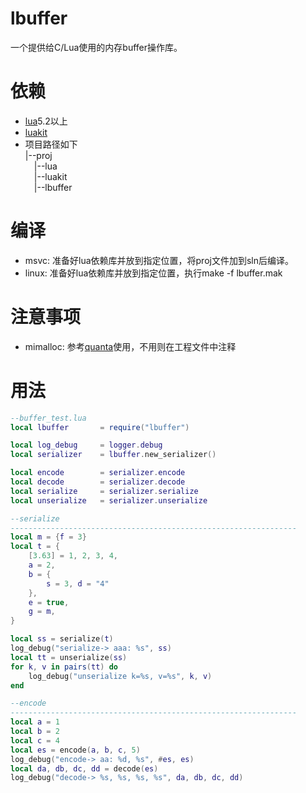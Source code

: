 # lbuffer
一个提供给C/Lua使用的内存buffer操作库。

# 依赖
- [lua](https://github.com/xiyoo0812/lua.git)5.2以上
- [luakit](https://github.com/xiyoo0812/luakit.git)
- 项目路径如下<br>
  |--proj <br>
  &emsp;|--lua <br>
  &emsp;|--luakit <br>
  &emsp;|--lbuffer

# 编译
- msvc: 准备好lua依赖库并放到指定位置，将proj文件加到sln后编译。
- linux: 准备好lua依赖库并放到指定位置，执行make -f lbuffer.mak

# 注意事项
- mimalloc: 参考[quanta](https://github.com/xiyoo0812/quanta.git)使用，不用则在工程文件中注释

# 用法
```lua
--buffer_test.lua
local lbuffer       = require("lbuffer")

local log_debug     = logger.debug
local serializer    = lbuffer.new_serializer()

local encode        = serializer.encode
local decode        = serializer.decode
local serialize     = serializer.serialize
local unserialize   = serializer.unserialize

--serialize
----------------------------------------------------------------
local m = {f = 3}
local t = {
    [3.63] = 1, 2, 3, 4,
    a = 2,
    b = {
        s = 3, d = "4"
    },
    e = true,
    g = m,
}

local ss = serialize(t)
log_debug("serialize-> aaa: %s", ss)
local tt = unserialize(ss)
for k, v in pairs(tt) do
    log_debug("unserialize k=%s, v=%s", k, v)
end

--encode
----------------------------------------------------------------
local a = 1
local b = 2
local c = 4
local es = encode(a, b, c, 5)
log_debug("encode-> aa: %d, %s", #es, es)
local da, db, dc, dd = decode(es)
log_debug("decode-> %s, %s, %s, %s", da, db, dc, dd)
```